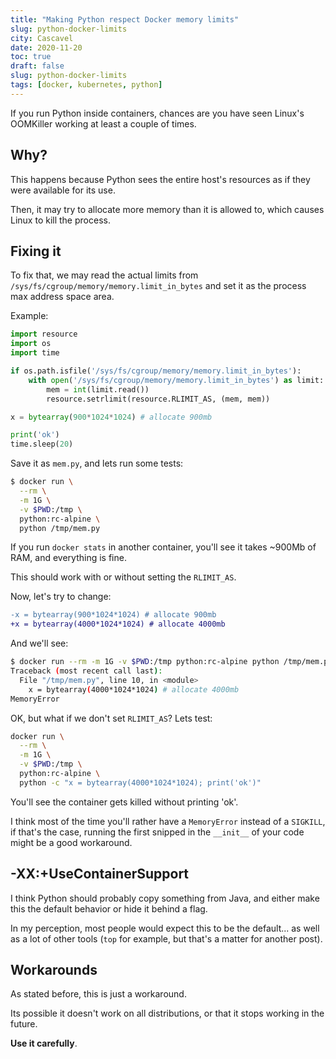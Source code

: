 ```yaml
---
title: "Making Python respect Docker memory limits"
slug: python-docker-limits
city: Cascavel
date: 2020-11-20
toc: true
draft: false
slug: python-docker-limits
tags: [docker, kubernetes, python]
---
```


If you run Python inside containers, chances are you have seen Linux's OOMKiller working at least a couple of times.

## Why?

This happens because Python sees the entire host's resources as if they were available for its use.

Then, it may try to allocate more memory than it is allowed to, which causes Linux to kill the process.

## Fixing it

To fix that, we may read the actual limits from `/sys/fs/cgroup/memory/memory.limit_in_bytes` and set it as the process max address space area.

Example:

```python
import resource
import os
import time

if os.path.isfile('/sys/fs/cgroup/memory/memory.limit_in_bytes'):
    with open('/sys/fs/cgroup/memory/memory.limit_in_bytes') as limit:
        mem = int(limit.read())
        resource.setrlimit(resource.RLIMIT_AS, (mem, mem))

x = bytearray(900*1024*1024) # allocate 900mb

print('ok')
time.sleep(20)
```

Save it as `mem.py`, and lets run some tests:

```bash
$ docker run \
  --rm \
  -m 1G \
  -v $PWD:/tmp \
  python:rc-alpine \
  python /tmp/mem.py
```

If you run `docker stats` in another container, you'll see it takes ~900Mb of RAM, and everything is fine.

This should work with or without setting the `RLIMIT_AS`.

Now, let's try to change:

```diff
-x = bytearray(900*1024*1024) # allocate 900mb
+x = bytearray(4000*1024*1024) # allocate 4000mb
```

And we'll see:

```bash
$ docker run --rm -m 1G -v $PWD:/tmp python:rc-alpine python /tmp/mem.py
Traceback (most recent call last):
  File "/tmp/mem.py", line 10, in <module>
    x = bytearray(4000*1024*1024) # allocate 4000mb
MemoryError
```

OK, but what if we don't set `RLIMIT_AS`? Lets test:

```bash
docker run \
  --rm \
  -m 1G \
  -v $PWD:/tmp \
  python:rc-alpine \
  python -c "x = bytearray(4000*1024*1024); print('ok')"
```

You'll see the container gets killed without printing 'ok'.

I think most of the time you'll rather have a `MemoryError` instead of a `SIGKILL`, if that's the case, running the first snipped in the `__init__` of your code might be a good workaround.

## -XX:+UseContainerSupport

I think Python should probably copy something from Java, and either make this the default behavior or hide it behind a flag.

In my perception, most people would expect this to be the default... as well as a lot of other tools (`top` for example, but that's a matter for another post).

## Workarounds

As stated before, this is just a workaround.

Its possible it doesn't work on all distributions, or that it stops working in the future.

**Use it carefully**.
